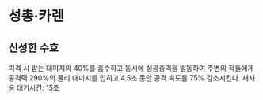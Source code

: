# 성총·카렌

## 신성한 수호

피격 시 받는 대미지의 40%를 흡수하고 동시에 성광충격을 발동하여 주변의 적들에게 공격력 290%의 물리 대미지를 입히고 4.5초 동안 공격 속도를 75% 감소시킨다. 재사용 대기시간: 15초
